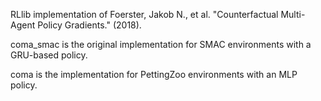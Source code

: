 RLlib implementation of Foerster, Jakob N., et al. "Counterfactual Multi-Agent Policy Gradients." (2018).

coma_smac is the original implementation for SMAC environments with a GRU-based policy.

coma is the implementation for PettingZoo environments with an MLP policy.